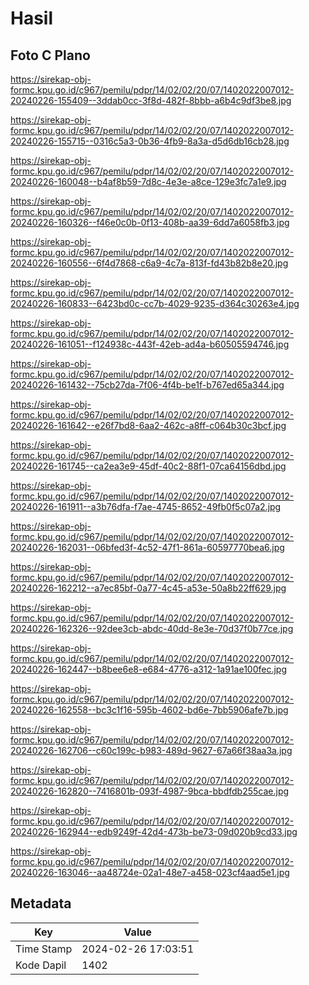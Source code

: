 # Hasil

## Foto C Plano

https://sirekap-obj-formc.kpu.go.id/c967/pemilu/pdpr/14/02/02/20/07/1402022007012-20240226-155409--3ddab0cc-3f8d-482f-8bbb-a6b4c9df3be8.jpg

https://sirekap-obj-formc.kpu.go.id/c967/pemilu/pdpr/14/02/02/20/07/1402022007012-20240226-155715--0316c5a3-0b36-4fb9-8a3a-d5d6db16cb28.jpg

https://sirekap-obj-formc.kpu.go.id/c967/pemilu/pdpr/14/02/02/20/07/1402022007012-20240226-160048--b4af8b59-7d8c-4e3e-a8ce-129e3fc7a1e9.jpg

https://sirekap-obj-formc.kpu.go.id/c967/pemilu/pdpr/14/02/02/20/07/1402022007012-20240226-160326--f46e0c0b-0f13-408b-aa39-6dd7a6058fb3.jpg

https://sirekap-obj-formc.kpu.go.id/c967/pemilu/pdpr/14/02/02/20/07/1402022007012-20240226-160556--6f4d7868-c6a9-4c7a-813f-fd43b82b8e20.jpg

https://sirekap-obj-formc.kpu.go.id/c967/pemilu/pdpr/14/02/02/20/07/1402022007012-20240226-160833--6423bd0c-cc7b-4029-9235-d364c30263e4.jpg

https://sirekap-obj-formc.kpu.go.id/c967/pemilu/pdpr/14/02/02/20/07/1402022007012-20240226-161051--f124938c-443f-42eb-ad4a-b60505594746.jpg

https://sirekap-obj-formc.kpu.go.id/c967/pemilu/pdpr/14/02/02/20/07/1402022007012-20240226-161432--75cb27da-7f06-4f4b-be1f-b767ed65a344.jpg

https://sirekap-obj-formc.kpu.go.id/c967/pemilu/pdpr/14/02/02/20/07/1402022007012-20240226-161642--e26f7bd8-6aa2-462c-a8ff-c064b30c3bcf.jpg

https://sirekap-obj-formc.kpu.go.id/c967/pemilu/pdpr/14/02/02/20/07/1402022007012-20240226-161745--ca2ea3e9-45df-40c2-88f1-07ca64156dbd.jpg

https://sirekap-obj-formc.kpu.go.id/c967/pemilu/pdpr/14/02/02/20/07/1402022007012-20240226-161911--a3b76dfa-f7ae-4745-8652-49fb0f5c07a2.jpg

https://sirekap-obj-formc.kpu.go.id/c967/pemilu/pdpr/14/02/02/20/07/1402022007012-20240226-162031--06bfed3f-4c52-47f1-861a-60597770bea6.jpg

https://sirekap-obj-formc.kpu.go.id/c967/pemilu/pdpr/14/02/02/20/07/1402022007012-20240226-162212--a7ec85bf-0a77-4c45-a53e-50a8b22ff629.jpg

https://sirekap-obj-formc.kpu.go.id/c967/pemilu/pdpr/14/02/02/20/07/1402022007012-20240226-162326--92dee3cb-abdc-40dd-8e3e-70d37f0b77ce.jpg

https://sirekap-obj-formc.kpu.go.id/c967/pemilu/pdpr/14/02/02/20/07/1402022007012-20240226-162447--b8bee6e8-e684-4776-a312-1a91ae100fec.jpg

https://sirekap-obj-formc.kpu.go.id/c967/pemilu/pdpr/14/02/02/20/07/1402022007012-20240226-162558--bc3c1f16-595b-4602-bd6e-7bb5906afe7b.jpg

https://sirekap-obj-formc.kpu.go.id/c967/pemilu/pdpr/14/02/02/20/07/1402022007012-20240226-162706--c60c199c-b983-489d-9627-67a66f38aa3a.jpg

https://sirekap-obj-formc.kpu.go.id/c967/pemilu/pdpr/14/02/02/20/07/1402022007012-20240226-162820--7416801b-093f-4987-9bca-bbdfdb255cae.jpg

https://sirekap-obj-formc.kpu.go.id/c967/pemilu/pdpr/14/02/02/20/07/1402022007012-20240226-162944--edb9249f-42d4-473b-be73-09d020b9cd33.jpg

https://sirekap-obj-formc.kpu.go.id/c967/pemilu/pdpr/14/02/02/20/07/1402022007012-20240226-163046--aa48724e-02a1-48e7-a458-023cf4aad5e1.jpg


## Metadata

| Key        | Value               |
| ---------- | ------------------- |
| Time Stamp | 2024-02-26 17:03:51 |
| Kode Dapil | 1402                |



